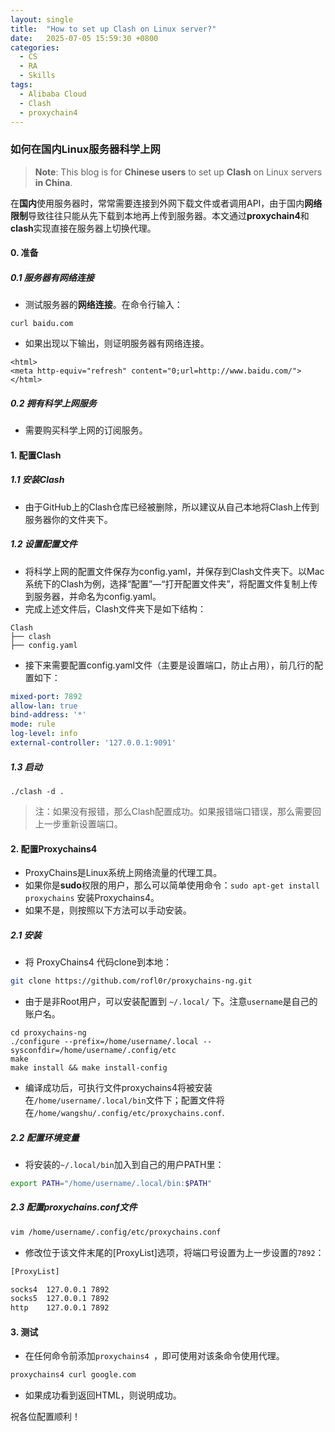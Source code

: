 ```yaml
---
layout: single
title:  "How to set up Clash on Linux server?"
date:   2025-07-05 15:59:30 +0800
categories:
  - CS
  - RA
  - Skills
tags:
  - Alibaba Cloud
  - Clash
  - proxychain4
---
```


### 如何在国内Linux服务器科学上网
> **Note**: This blog is for **Chinese users** to set up **Clash** on Linux servers **in China**.

在**国内**使用服务器时，常常需要连接到外网下载文件或者调用API，由于国内**网络限制**导致往往只能从先下载到本地再上传到服务器。本文通过**proxychain4**和**clash**实现直接在服务器上切换代理。

#### 0. 准备

##### 0.1 服务器有网络连接

- 测试服务器的**网络连接**。在命令行输入：

```shell
curl baidu.com
```

- 如果出现以下输出，则证明服务器有网络连接。

```shell
<html>
<meta http-equiv="refresh" content="0;url=http://www.baidu.com/">
</html>
```

##### 0.2 拥有科学上网服务

- 需要购买科学上网的订阅服务。


#### 1. 配置Clash

##### 1.1 安装Clash

- 由于GitHub上的Clash仓库已经被删除，所以建议从自己本地将Clash上传到服务器你的文件夹下。

##### 1.2 设置配置文件

- 将科学上网的配置文件保存为config.yaml，并保存到Clash文件夹下。以Mac系统下的Clash为例，选择“配置”—“打开配置文件夹”，将配置文件复制上传到服务器，并命名为config.yaml。
- 完成上述文件后，Clash文件夹下是如下结构：

```
Clash
├── clash
├── config.yaml
```

- 接下来需要配置config.yaml文件（主要是设置端口，防止占用），前几行的配置如下：

```yaml
mixed-port: 7892
allow-lan: true
bind-address: '*'
mode: rule
log-level: info
external-controller: '127.0.0.1:9091'
```

##### 1.3 启动

```
./clash -d .
```

> 注：如果没有报错，那么Clash配置成功。如果报错端口错误，那么需要回上一步重新设置端口。


#### 2. 配置Proxychains4

- ProxyChains是Linux系统上网络流量的代理工具。
- 如果你是**sudo**权限的用户，那么可以简单使用命令：`sudo apt-get install proxychains` 安装Proxychains4。
- 如果不是，则按照以下方法可以手动安装。

##### 2.1 安装

- 将 ProxyChains4 代码clone到本地：

```bash
git clone https://github.com/rofl0r/proxychains-ng.git
```

- 由于是非Root用户，可以安装配置到 `~/.local/` 下。注意`username`是自己的账户名。

```shell
cd proxychains-ng
./configure --prefix=/home/username/.local --sysconfdir=/home/username/.config/etc
make
make install && make install-config
```

- 编译成功后，可执行文件proxychains4将被安装在`/home/username/.local/bin`文件下；配置文件将在`/home/wangshu/.config/etc/proxychains.conf`.

##### 2.2 配置环境变量

- 将安装的`~/.local/bin`加入到自己的用户PATH里：

```bash
export PATH="/home/username/.local/bin:$PATH"
```

##### 2.3 配置proxychains.conf文件

```bash
vim /home/username/.config/etc/proxychains.conf
```

- 修改位于该文件末尾的[ProxyList]选项，将端口号设置为上一步设置的`7892`：

```txt
[ProxyList]

socks4	127.0.0.1 7892
socks5	127.0.0.1 7892
http	127.0.0.1 7892
```

#### 3. 测试

- 在任何命令前添加`proxychains4 `，即可使用对该条命令使用代理。

```bash
proxychains4 curl google.com
```

- 如果成功看到返回HTML，则说明成功。

祝各位配置顺利！